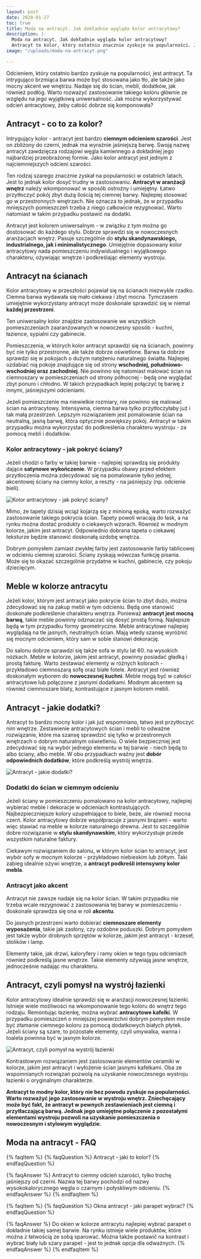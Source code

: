 ```yaml
---
layout: post
date: 2020-01-27
toc: true
title: Moda na antracyt. Jak dokładnie wygląda kolor antracytowy?
description: |-
  Moda na antracyt. Jak dokładnie wygląda kolor antracytowy?
  Antracyt to kolor, który ostatnio znacznie zyskuje na popularności. Jest on mocny, ale warto go zastosować w wystroju wnętrz do podkreślenia ich charakteru.
image: "/uploads/moda-na-antracyt.png"

---
```

Odcieniem, który ostatnio bardzo zyskuje na popularności, jest antracyt. Ta intrygująco brzmiąca barwa może być stosowana jako tło, ale także jako mocny akcent we wnętrzu. Nadaje się do ścian, mebli, dodatków, jak również podłóg. Warto rozważyć zastosowanie takiego koloru głównie ze względu na jego wyjątkową uniwersalność. Jak można wykorzystywać odcień antracytowy, żeby całość dobrze się komponowała?

## Antracyt - co to za kolor?

Intrygujący kolor - antracyt jest bardzo **ciemnym odcieniem szarości**. Jest on zbliżony do czerni, jednak ma wyraźnie jaśniejszą barwę. Swoją nazwę antracyt zawdzięcza rodzajowi węgla kamiennego a dokładniej jego najbardziej przeobrażonej formie. Jako kolor antracyt jest jednym z najciemniejszych odcieni szarości.

Ten rodzaj szarego znacznie zyskał na popularności w ostatnich latach. Jest to jednak kolor dosyć trudny w zastosowaniu. **Antracyt w aranżacji wnętrz** należy wkomponować w sposób ostrożny i umiejętny. Łatwo przytłoczyć pokój zbyt dużą ilością tej ciemnej barwy. Najlepiej stosować go w przestronnych wnętrzach. Nie oznacza to jednak, że w przypadku mniejszych pomieszczeń trzeba z niego całkowicie rezygnować. Warto natomiast w takim przypadku postawić na dodatki.

Antracyt jest kolorem uniwersalnym - w związku z tym można go dostosować do każdego stylu. Dobrze sprawdzi się w nowoczesnych aranżacjach wnętrz. Pasuje szczególnie do **stylu skandynawskiego, industrialnego, jak i minimalistycznego**. Umiejętnie dopasowany kolor antracytowy nada pomieszczeniu indywidualnego i wyjątkowego charakteru, ożywiając wnętrze i podkreślając elementy wystroju.

## Antracyt na ścianach

Kolor antracytowy w przeszłości pojawiał się na ścianach niezwykle rzadko. Ciemna barwa wydawała się mało ciekawa i zbyt mocna. Tymczasem umiejętnie wykorzystany antracyt może doskonale sprawdzić się w niemal **każdej przestrzeni**.

Ten uniwersalny kolor znajdzie zastosowanie we wszystkich pomieszczeniach zaaranżowanych w nowoczesny sposób - kuchni, łazience, sypialni czy gabinecie.

Pomieszczenia, w których kolor antracyt sprawdzi się na ścianach, powinny być nie tylko przestronne, ale także dobrze oświetlone. Barwa ta dobrze sprawdzi się w pokojach o dużym natężeniu naturalnego światła. Najlepiej ozdabiać nią pokoje znajdujące się od strony **wschodniej, południowo-wschodniej oraz zachodniej**. Nie powinno się natomiast malować ścian na ciemnoszary w pomieszczeniach od strony północnej - będą one wyglądać zbyt ponuro i chłodno. W takich przypadkach lepiej połączyć tę barwę z innymi, jaśniejszymi odcieniami.

Jeżeli pomieszczenie ma niewielkie rozmiary, nie powinno się malować ścian na antracytowy. Intensywna, ciemna barwa tylko przytłoczyłaby już i tak małą przestrzeń. Lepszym rozwiązaniem jest pomalowanie ścian na neutralną, jasną barwę, która optycznie powiększy pokój. Antracyt w takim przypadku można wykorzystać do podkreślenia charakteru wystroju - za pomocą mebli i dodatków.

### Kolor antracytowy - jak pokryć ściany?

Jeżeli chodzi o farby w takiej barwie - najlepiej sprawdzą się produkty dające **satynowe wykończenie**. W przypadku obawy przed efektem przytłoczenia można zdecydować się na pomalowanie tylko jednej, akcentowej ściany na ciemny kolor, a reszty - na jaśniejszy (np. odcienie bieli).

![Kolor antracytowy - jak pokryć ściany?](/uploads/kolor-antracytowy-jak-pokryc-sciany.jpg "Kolor antracytowy - jak pokryć ściany?")

Mimo, że tapety dzisiaj wciąż kojarzą się z minioną epoką, warto rozważyć zastosowanie takiego pokrycia ścian. Tapety powoli wracają do łask, a na rynku można dostać produkty o ciekawych wzorach. Również w modnym kolorze, jakim jest antracyt. Odpowiednio dobrana tapeta o ciekawej teksturze będzie stanowić doskonałą ozdobę wnętrza.

Dobrym pomysłem zamiast zwykłej farby jest zastosowanie farby tablicowej w odcieniu ciemnej szarości. Ściany zyskają wówczas funkcję pisania. Może się to okazać szczególnie przydatne w kuchni, gabinecie, czy pokoju dziecięcym.

## Meble w kolorze antracytu

Jeżeli kolor, którym jest antracyt jako pokrycie ścian to zbyt dużo, można zdecydować się na zakup mebli w tym odcieniu. Będą one stanowić doskonałe podkreślenie charakteru wnętrza. Ponieważ **antracyt jest mocną barwą**, takie meble powinny odznaczać się dosyć prostą formą. Najlepsze będą w tym przypadku formy geometryczne. Meble antracytowe najlepiej wyglądają na tle jasnych, neutralnych ścian. Mają wtedy szansę wyróżnić się mocnym odcieniem, który sam w sobie stanowi dekorację.

Do salonu dobrze sprawdzi się także sofa w stylu lat 60. na wysokich nóżkach. Meble w kolorze, jakim jest antracyt, powinny posiadać gładką i prostą fakturę. Warto zestawiać elementy w różnych kolorach - przykładowo ciemnoszarą sofę oraz białe fotele. Antracyt jest również doskonałym wyborem do **nowoczesnej kuchni**. Meble mogą być w całości antracytowe lub połączone z jasnymi dodatkami. Modnym akcentem są również ciemnoszare blaty, kontrastujące z jasnym kolorem mebli.

## Antracyt - jakie dodatki?

Antracyt to bardzo mocny kolor i jak już wspomniano, łatwo jest przytłoczyć nim wnętrze. Zestawienie antracytowych ścian i mebli to odważne rozwiązanie, które ma szansę sprawdzić się tylko w przestronnych wnętrzach o dobrym naturalnym oświetleniu. O wiele bezpieczniej jest zdecydować się na wybór jednego elementu w tej barwie - niech będą to albo ściany, albo meble. W obu przypadkach ważny jest **dobór odpowiednich dodatków**, które podkreślą wystrój wnętrza.

![Antracyt - jakie dodatki?](/uploads/antracyt-jakie-dodatki.jpg "Antracyt - jakie dodatki?")

### Dodatki do ścian w ciemnym odcieniu

Jeżeli ściany w pomieszczeniu pomalowano na kolor antracytowy, najlepiej wybierać meble i dekoracje w odcieniach kontrastujących. Najbezpieczniejsze kolory uzupełniające to biele, beże, ale również mocna czerń. Kolor antracytowy dobrze współpracuje z jasnymi brązami - warto więc stawiać na meble w kolorze naturalnego drewna. Jest to szczególnie dobre rozwiązanie w **stylu skandynawskim**, który wykorzystuje przede wszystkim naturalne faktury.

Ciekawym rozwiązaniem do salonu, w którym kolor ścian to antracyt, jest wybór sofy w mocnym kolorze - przykładowo niebieskim lub żółtym. Taki zabieg idealnie ożywi wnętrze, a **antracyt podkreśli intensywny kolor mebla**.

### Antracyt jako akcent

Antracyt nie zawsze nadaje się na kolor ścian. W takim przypadku nie trzeba wcale rezygnować z zastosowania tej barwy w pomieszczeniu - doskonale sprawdza się ona w roli **akcentu**.

Do jasnych przestrzeni warto dobierać **ciemnoszare elementy wyposażenia**, takie jak zasłony, czy ozdobne poduszki. Dobrym pomysłem jest także wybór drobnych sprzętów w kolorze, jakim jest antracyt - krzeseł, stolików i lamp.

Elementy takie, jak drzwi, kaloryfery i ramy okien w tego typu odcieniach również podkreślą jasne wnętrze. Takie elementy ożywiają jasne wnętrze, jednocześnie nadając mu charakteru.

## Antracyt, czyli pomysł na wystrój łazienki

Kolor antracytowy idealnie sprawdzi się w aranżacji nowoczesnej łazienki. Istnieje wiele możliwości na wkomponowanie tego koloru do wnętrz tego rodzaju. Remontując łazienkę, można wybrać **antracytowe kafelki**. W przypadku pomieszczeń o mniejszej powierzchni dobrym pomysłem może być złamanie ciemnego koloru za pomocą dodatkowych białych płytek. Jeżeli ściany są szare, to pozostałe elementy, czyli umywalka, wanna i toaleta powinna być w jasnym kolorze.

![Antracyt, czyli pomysł na wystrój łazienki](/uploads/antracyt-czyli-pomysl-na-wystroj-lazienki.jpg "Antracyt, czyli pomysł na wystrój łazienki")

Kontrastowym rozwiązaniem jest zastosowanie elementów ceramiki w kolorze, jakim jest antracyt i wyłożenie ścian jasnymi kafelkami. Oba ze wspomnianych rozwiązań pozwolą na uzyskanie nowoczesnego wystroju łazienki o oryginalnym charakterze.

**Antracyt to modny kolor, który nie bez powodu zyskuje na popularności. Warto rozważyć jego zastosowanie w wystroju wnętrz. Zniechęcający może być fakt, że antracyt w pewnych zestawieniach jest ciemną i przytłaczającą barwą. Jednak jego umiejętne połączenie z pozostałymi elementami wystroju pozwoli na uzyskanie pomieszczenia o nowoczesnym i stylowym wyglądzie.**

## Moda na antracyt - FAQ

{% faqItem %}
{% faqQuestion %}
Antracyt - jaki to kolor?
{% endfaqQuestion %}

{% faqAnswer %}
Antracyt to ciemny odcień szarości, tylko trochę jaśniejszy od czerni. Nazwa tej barwy pochodzi od nazwy wysokokalorycznego węgla o czarnym i połyskliwym odcieniu.
{% endfaqAnswer %}
{% endfaqItem %}

{% faqItem %}
{% faqQuestion %}
Okna antracyt - jaki parapet wybrać?
{% endfaqQuestion %}

{% faqAnswer %}
Do okien w kolorze antracytu najlepiej wybrać parapet o dokładnie takiej samej barwie. Na rynku istnieje wiele produktów, które można z łatwością ze sobą sparować. Można także postawić na kontrast i wybrać biały lub szary parapet - jest to jednak opcja dla odważnych.
{% endfaqAnswer %}
{% endfaqItem %}